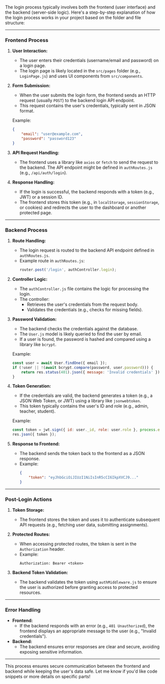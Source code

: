 The login process typically involves both the frontend (user interface) and the backend (server-side logic). Here's a step-by-step explanation of how the login process works in your project based on the folder and file structure:

---

### **Frontend Process**
1. **User Interaction:**
   - The user enters their credentials (username/email and password) on a login page.
   - The login page is likely located in the `src/pages` folder (e.g., `LoginPage.js`) and uses UI components from `src/components`.

2. **Form Submission:**
   - When the user submits the login form, the frontend sends an HTTP request (usually `POST`) to the backend login API endpoint.
   - This request contains the user's credentials, typically sent in JSON format.

   Example:
   ```json
   {
       "email": "user@example.com",
       "password": "password123"
   }
   ```

3. **API Request Handling:**
   - The frontend uses a library like `axios` or `fetch` to send the request to the backend. The API endpoint might be defined in `authRoutes.js` (e.g., `/api/auth/login`).

4. **Response Handling:**
   - If the login is successful, the backend responds with a token (e.g., JWT) or a session ID.
   - The frontend stores this token (e.g., in `localStorage`, `sessionStorage`, or cookies) and redirects the user to the dashboard or another protected page.

---

### **Backend Process**
1. **Route Handling:**
   - The login request is routed to the backend API endpoint defined in `authRoutes.js`.
   - Example route in `authRoutes.js`:
     ```javascript
     router.post('/login', authController.login);
     ```

2. **Controller Logic:**
   - The `authController.js` file contains the logic for processing the login.
   - The controller:
     - Retrieves the user's credentials from the request body.
     - Validates the credentials (e.g., checks for missing fields).

3. **Password Validation:**
   - The backend checks the credentials against the database.
   - The `User.js` model is likely queried to find the user by email.
   - If a user is found, the password is hashed and compared using a library like `bcrypt`.

   Example:
   ```javascript
   const user = await User.findOne({ email });
   if (!user || !(await bcrypt.compare(password, user.password))) {
       return res.status(401).json({ message: 'Invalid credentials' });
   }
   ```

4. **Token Generation:**
   - If the credentials are valid, the backend generates a token (e.g., a JSON Web Token, or JWT) using a library like `jsonwebtoken`.
   - This token typically contains the user's ID and role (e.g., admin, teacher, student).

   Example:
   ```javascript
   const token = jwt.sign({ id: user._id, role: user.role }, process.env.JWT_SECRET, { expiresIn: '1h' });
   res.json({ token });
   ```

5. **Response to Frontend:**
   - The backend sends the token back to the frontend as a JSON response.
   - Example:
     ```json
     {
         "token": "eyJhbGciOiJIUzI1NiIsInR5cCI6IkpXVCJ9..."
     }
     ```

---

### **Post-Login Actions**
1. **Token Storage:**
   - The frontend stores the token and uses it to authenticate subsequent API requests (e.g., fetching user data, submitting assignments).

2. **Protected Routes:**
   - When accessing protected routes, the token is sent in the `Authorization` header.
   - Example:
     ```http
     Authorization: Bearer <token>
     ```

3. **Backend Token Validation:**
   - The backend validates the token using `authMiddleware.js` to ensure the user is authorized before granting access to protected resources.

---

### **Error Handling**
- **Frontend:**
  - If the backend responds with an error (e.g., `401 Unauthorized`), the frontend displays an appropriate message to the user (e.g., "Invalid credentials").
- **Backend:**
  - The backend ensures error responses are clear and secure, avoiding exposing sensitive information.

---

This process ensures secure communication between the frontend and backend while keeping the user's data safe. Let me know if you'd like code snippets or more details on specific parts!
